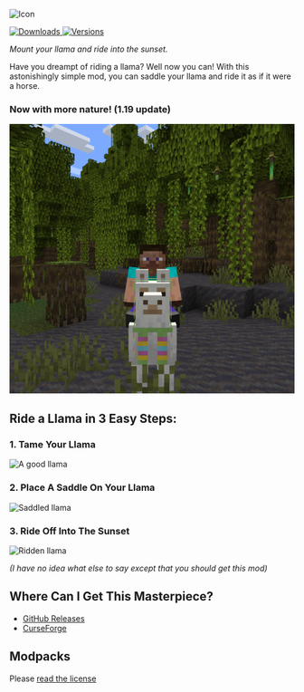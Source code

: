 ![Icon](https://github.com/justinhschaaf/LlamaSteeds/raw/master/docs/ICON_TEXT.png)

[![Downloads](https://cf.way2muchnoise.eu/llama-steeds.svg?badge_style=for_the_badge)
![Versions](https://cf.way2muchnoise.eu/versions/llama-steeds.svg?badge_style=for_the_badge)](https://www.curseforge.com/minecraft/mc-mods/llama-steeds)

*Mount your llama and ride into the sunset.*

Have you dreampt of riding a llama? Well now you can! With this astonishingly simple mod, you can saddle your llama and ride it as if it were a horse.

### Now with more nature! (1.19 update)

![Wild Llama](https://github.com/justinhschaaf/LlamaSteeds/raw/master/docs/WILD.png)

## Ride a Llama in 3 Easy Steps:

### 1. Tame Your Llama

![A good llama](https://github.com/justinhschaaf/LlamaSteeds/raw/master/docs/README_1.png)

### 2. Place A Saddle On Your Llama

![Saddled llama](https://github.com/justinhschaaf/LlamaSteeds/raw/master/docs/README_2.png)

### 3. Ride Off Into The Sunset

![Ridden llama](https://github.com/justinhschaaf/LlamaSteeds/raw/master/docs/README_3.png)

*(I have no idea what else to say except that you should get this mod)*

## Where Can I Get This Masterpiece?

- [GitHub Releases](https://github.com/justinhschaaf/LlamaSteeds/releases)
- [CurseForge](https://www.curseforge.com/minecraft/mc-mods/llama-steeds)

## Modpacks

Please [read the license](https://github.com/justinhschaaf/LlamaSteeds/blob/master/LICENSE)

